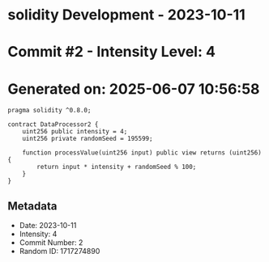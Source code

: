 ﻿# solidity Development - 2023-10-11
# Commit #2 - Intensity Level: 4
# Generated on: 2025-06-07 10:56:58
```solidity
pragma solidity ^0.8.0;

contract DataProcessor2 {
    uint256 public intensity = 4;
    uint256 private randomSeed = 195599;

    function processValue(uint256 input) public view returns (uint256) {
        return input * intensity + randomSeed % 100;
    }
}
```
## Metadata
- Date: 2023-10-11
- Intensity: 4
- Commit Number: 2
- Random ID: 1717274890
